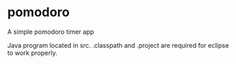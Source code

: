 # pomodoro
A simple pomodoro timer app

Java program located in src. .classpath and .project are required for eclipse to work properly.
